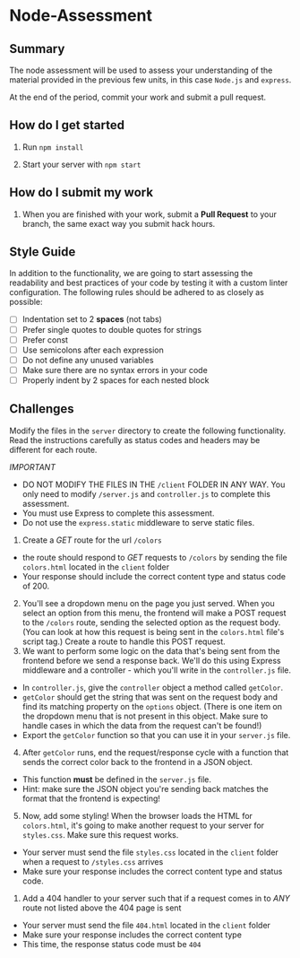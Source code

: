 # Node-Assessment

## Summary
The node assessment will be used to assess your understanding of the material provided
in the previous few units, in this case `Node.js` and `express`.

At the end of the period, commit your work and submit a pull request.

## How do I get started

1. Run `npm install`

1. Start your server with `npm start`

## How do I submit my work

1. When you are finished with your work, submit a **Pull Request** to your branch, the same exact way you submit hack hours.

## Style Guide
In addition to the functionality, we are going to start assessing the
readability and best practices of your code by testing it with a custom
linter configuration. The following rules should be adhered to as closely
as possible:

- [ ] Indentation set to 2 **spaces** (not tabs)
- [ ] Prefer single quotes to double quotes for strings
- [ ] Prefer const
- [ ] Use semicolons after each expression
- [ ] Do not define any unused variables
- [ ] Make sure there are no syntax errors in your code
- [ ] Properly indent by 2 spaces for each nested block

## Challenges

Modify the files in the `server` directory to create the following functionality. Read the instructions carefully as status codes and headers may be different for each route.

*IMPORTANT*
  - DO NOT MODIFY THE FILES IN THE `/client` FOLDER IN ANY WAY. You only need to modify `/server.js` and `controller.js` to complete this assessment.
  - You must use Express to complete this assessment.
  - Do not use the `express.static` middleware to serve static files.


1. Create a *GET* route for the url `/colors`
  - the route should respond to *GET* requests to `/colors` by sending the file `colors.html` located in the `client` folder
  - Your response should include the correct content type and status code of 200.
2. You'll see a dropdown menu on the page you just served. When you select an option from this menu, the frontend will make a POST request to the `/colors` route, sending the selected option as the request body. (You can look at how this request is being sent in the `colors.html` file's script tag.) Create a route to handle this POST request.
3. We want to perform some logic on the data that's being sent from the frontend before we send a response back. We'll do this using Express middleware and a controller - which you'll write in the `controller.js` file.
  - In `controller.js`, give the `controller` object a method called `getColor`. 
  - `getColor` should get the string that was sent on the request body and find its matching property on the `options` object. (There is one item on the dropdown menu that is not present in this object. Make sure to handle cases in which the data from the request can't be found!)
  - Export the `getColor` function so that you can use it in your `server.js` file.
4. After `getColor` runs, end the request/response cycle with a function that sends the correct color back to the frontend in a JSON object.
  - This function **must** be defined in the `server.js` file.
  - Hint: make sure the JSON object you're sending back matches the format that the frontend is expecting!
5. Now, add some styling! When the browser loads the HTML for `colors.html`, it's going to make another request to your server for `styles.css`. Make sure this request works.
  - Your server must send the file `styles.css` located in the `client` folder when a request to `/styles.css` arrives
  - Make sure your response includes the correct content type and status code.
1. Add a 404 handler to your server such that if a request comes in to *ANY* route not listed above the 404 page is sent
  - Your server must send the file `404.html` located in the `client` folder
  - Make sure your response includes the correct content type
  - This time, the response status code must be `404`
